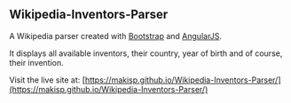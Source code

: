 ## Wikipedia-Inventors-Parser

A Wikipedia parser created with [Bootstrap](https://getbootstrap.com/) and [AngularJS](https://angularjs.org/).

It displays all available inventors, their country, year of birth and of course, their invention.

Visit the live site at: [https://makisp.github.io/Wikipedia-Inventors-Parser/](https://makisp.github.io/Wikipedia-Inventors-Parser/)
